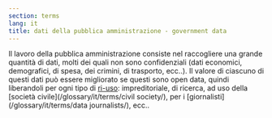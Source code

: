 ```yaml
---
section: terms
lang: it
title: dati della pubblica amministrazione - government data
---
```

Il lavoro della pubblica amministrazione consiste nel raccogliere una grande quantità di dati, molti dei quali non sono confidenziali (dati economici, demografici, di spesa, dei crimini, di trasporto, ecc..). Il valore di ciascuno di questi dati può essere migliorato se questi sono open data, quindi liberandoli per ogni tipo di [ri-uso](/glossary/it/terms/re-use/): impreditoriale, di ricerca, ad uso della [società civile](/glossary/it/terms/civil society/), per i [giornalisti](/glossary/it/terms/data journalists/), ecc..
